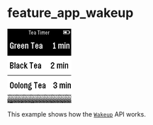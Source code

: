 # feature_app_wakeup

![screenshot](feature_app_wakeup_screenshot.png)

This example shows how the [`Wakeup`](https://developer.getpebble.com/docs/c/group___wakeup.html) API works.
